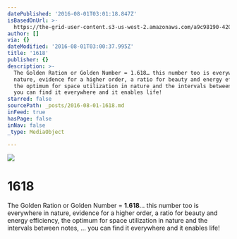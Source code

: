 ```yaml
---
datePublished: '2016-08-01T03:01:18.847Z'
isBasedOnUrl: >-
  https://the-grid-user-content.s3-us-west-2.amazonaws.com/a9c98190-420a-45d7-8fe7-6e7bf9623ffe.png
author: []
via: {}
dateModified: '2016-08-01T03:00:37.995Z'
title: '1618'
publisher: {}
description: >-
  The Golden Ration or Golden Number = 1.618… this number too is everywhere in
  nature, evidence for a higher order, a ratio for beauty and energy efficiency,
  the optimum for space utilization in nature and the intervals between notes, …
  you can find it everywhere and it enables life!
starred: false
sourcePath: _posts/2016-08-01-1618.md
inFeed: true
hasPage: false
inNav: false
_type: MediaObject

---
```

![](https://the-grid-user-content.s3-us-west-2.amazonaws.com/26254f3f-e506-4cd9-9fe5-3cf11e87b021.jpg)

# 1618

The Golden Ration or Golden Number = **1.618**... this number too is everywhere in nature, evidence for a higher order, a ratio for beauty and energy efficiency, the optimum for space utilization in nature and the intervals between notes, ... you can find it everywhere and it enables life!